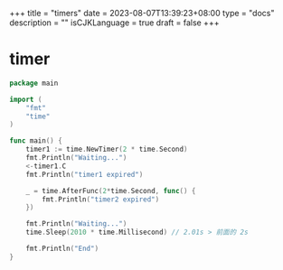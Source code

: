 +++
title = "timers"
date = 2023-08-07T13:39:23+08:00
type = "docs"
description = ""
isCJKLanguage = true
draft = false
+++

# timer

```go
package main

import (
	"fmt"
	"time"
)

func main() {
	timer1 := time.NewTimer(2 * time.Second)
	fmt.Println("Waiting...")
	<-timer1.C
	fmt.Println("timer1 expired")

	_ = time.AfterFunc(2*time.Second, func() {
		fmt.Println("timer2 expired")
	})

	fmt.Println("Waiting...")
	time.Sleep(2010 * time.Millisecond) // 2.01s > 前面的 2s

	fmt.Println("End")
}

```

